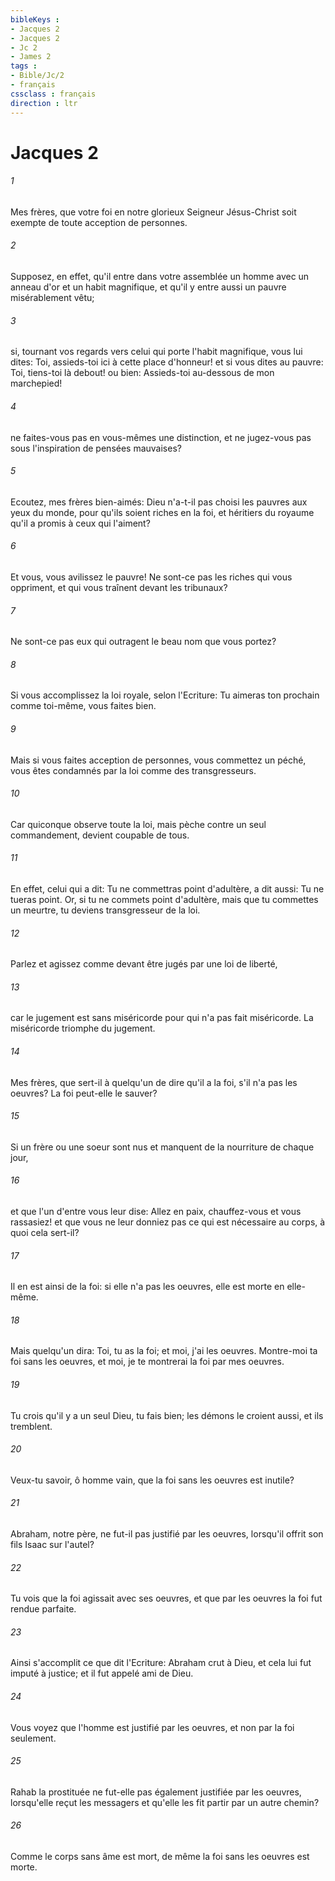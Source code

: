 ```yaml
---
bibleKeys : 
- Jacques 2
- Jacques 2
- Jc 2
- James 2
tags : 
- Bible/Jc/2
- français
cssclass : français
direction : ltr
---
```


# Jacques 2

###### 1
Mes frères, que votre foi en notre glorieux Seigneur Jésus-Christ soit exempte de toute acception de personnes.
###### 2
Supposez, en effet, qu'il entre dans votre assemblée un homme avec un anneau d'or et un habit magnifique, et qu'il y entre aussi un pauvre misérablement vêtu;
###### 3
si, tournant vos regards vers celui qui porte l'habit magnifique, vous lui dites: Toi, assieds-toi ici à cette place d'honneur! et si vous dites au pauvre: Toi, tiens-toi là debout! ou bien: Assieds-toi au-dessous de mon marchepied!
###### 4
ne faites-vous pas en vous-mêmes une distinction, et ne jugez-vous pas sous l'inspiration de pensées mauvaises?
###### 5
Ecoutez, mes frères bien-aimés: Dieu n'a-t-il pas choisi les pauvres aux yeux du monde, pour qu'ils soient riches en la foi, et héritiers du royaume qu'il a promis à ceux qui l'aiment?
###### 6
Et vous, vous avilissez le pauvre! Ne sont-ce pas les riches qui vous oppriment, et qui vous traînent devant les tribunaux?
###### 7
Ne sont-ce pas eux qui outragent le beau nom que vous portez?
###### 8
Si vous accomplissez la loi royale, selon l'Ecriture: Tu aimeras ton prochain comme toi-même, vous faites bien.
###### 9
Mais si vous faites acception de personnes, vous commettez un péché, vous êtes condamnés par la loi comme des transgresseurs.
###### 10
Car quiconque observe toute la loi, mais pèche contre un seul commandement, devient coupable de tous.
###### 11
En effet, celui qui a dit: Tu ne commettras point d'adultère, a dit aussi: Tu ne tueras point. Or, si tu ne commets point d'adultère, mais que tu commettes un meurtre, tu deviens transgresseur de la loi.
###### 12
Parlez et agissez comme devant être jugés par une loi de liberté,
###### 13
car le jugement est sans miséricorde pour qui n'a pas fait miséricorde. La miséricorde triomphe du jugement.
###### 14
Mes frères, que sert-il à quelqu'un de dire qu'il a la foi, s'il n'a pas les oeuvres? La foi peut-elle le sauver?
###### 15
Si un frère ou une soeur sont nus et manquent de la nourriture de chaque jour,
###### 16
et que l'un d'entre vous leur dise: Allez en paix, chauffez-vous et vous rassasiez! et que vous ne leur donniez pas ce qui est nécessaire au corps, à quoi cela sert-il?
###### 17
Il en est ainsi de la foi: si elle n'a pas les oeuvres, elle est morte en elle-même.
###### 18
Mais quelqu'un dira: Toi, tu as la foi; et moi, j'ai les oeuvres. Montre-moi ta foi sans les oeuvres, et moi, je te montrerai la foi par mes oeuvres.
###### 19
Tu crois qu'il y a un seul Dieu, tu fais bien; les démons le croient aussi, et ils tremblent.
###### 20
Veux-tu savoir, ô homme vain, que la foi sans les oeuvres est inutile?
###### 21
Abraham, notre père, ne fut-il pas justifié par les oeuvres, lorsqu'il offrit son fils Isaac sur l'autel?
###### 22
Tu vois que la foi agissait avec ses oeuvres, et que par les oeuvres la foi fut rendue parfaite.
###### 23
Ainsi s'accomplit ce que dit l'Ecriture: Abraham crut à Dieu, et cela lui fut imputé à justice; et il fut appelé ami de Dieu.
###### 24
Vous voyez que l'homme est justifié par les oeuvres, et non par la foi seulement.
###### 25
Rahab la prostituée ne fut-elle pas également justifiée par les oeuvres, lorsqu'elle reçut les messagers et qu'elle les fit partir par un autre chemin?
###### 26
Comme le corps sans âme est mort, de même la foi sans les oeuvres est morte.

